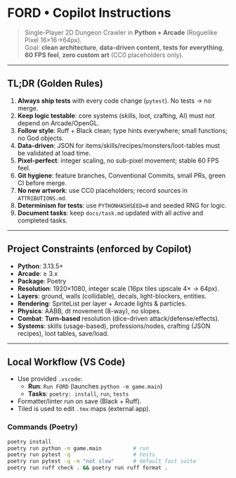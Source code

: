 # FORD • Copilot Instructions

> Single-Player 2D Dungeon Crawler in **Python + Arcade** (Roguelike Pixel 16×16→64px).  
> Goal: **clean architecture**, **data-driven content**, **tests for everything**, **60 FPS feel**, **zero custom art** (CC0 placeholders only).

---

## TL;DR (Golden Rules)

1. **Always ship tests** with every code change (`pytest`). No tests → no merge.  
2. **Keep logic testable**: core systems (skills, loot, crafting, AI) must not depend on Arcade/OpenGL.  
3. **Follow style**: Ruff + Black clean; type hints everywhere; small functions; no God objects.  
4. **Data-driven**: JSON for items/skills/recipes/monsters/loot-tables must be validated at load time.  
5. **Pixel-perfect**: integer scaling, no sub-pixel movement; stable 60 FPS feel.  
6. **Git hygiene**: feature branches, Conventional Commits, small PRs, green CI before merge.  
7. **No new artwork**: use CC0 placeholders; record sources in `ATTRIBUTIONS.md`.  
8. **Determinism for tests**: use `PYTHONHASHSEED=0` and seeded RNG for logic.
9. **Document tasks**: keep `docs/task.md` updated with all active and completed tasks.

---

## Project Constraints (enforced by Copilot)

- **Python**: 3.13.5+  
- **Arcade**: ≥ 3.x  
- **Package**: Poetry  
- **Resolution**: 1920×1080, integer scale (16px tiles upscale 4× → 64px).  
- **Layers**: ground, walls (collidable), decals, light-blockers, entities.  
- **Rendering**: SpriteList per layer + Arcade lights & particles.  
- **Physics**: AABB, dt movement (8-way), no slopes.  
- **Combat**: **Turn-based** resolution (dice-driven attack/defense/effects).  
- **Systems**: skills (usage-based), professions/nodes, crafting (JSON recipes), loot tables, save/load.

---

## Local Workflow (VS Code)

- Use provided `.vscode`:
  - **Run**: `Run FORD` (launches `python -m game.main`)
  - **Tasks**: `poetry: install`, `run`, `tests`
- Formatter/linter run on save (Black + Ruff).
- Tiled is used to edit `.tmx` maps (external app).

### Commands (Poetry)
```bash
poetry install
poetry run python -m game.main          # run
poetry run pytest -q                    # tests
poetry run pytest -q -m "not slow"      # default fast suite
poetry run ruff check . && poetry run ruff format .
